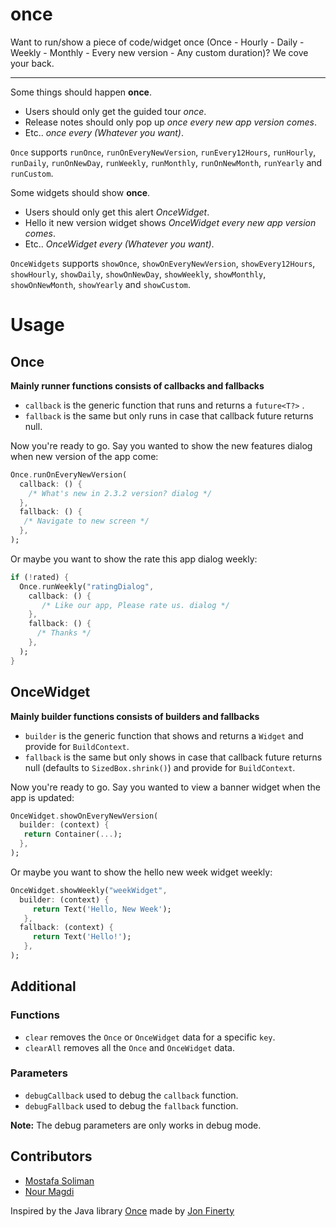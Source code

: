 # once

Want to run/show a piece of code/widget once (Once - Hourly - Daily - Weekly - Monthly - Every new version - Any custom duration)? We cove your back.  

----
Some things should happen **once**.
* Users should only get the guided tour _once_.
* Release notes should only pop up _once every new app version comes_.
* Etc.. _once every (Whatever you want)_.

`Once` supports `runOnce`, `runOnEveryNewVersion`, `runEvery12Hours`, `runHourly`, `runDaily`, `runOnNewDay`, `runWeekly`, `runMonthly`, `runOnNewMonth`, `runYearly` and `runCustom`.

Some widgets should show **once**.
* Users should only get this alert _OnceWidget_.
* Hello it new version widget shows _OnceWidget every new app version comes_.
* Etc.. _OnceWidget every (Whatever you want)_.

`OnceWidgets` supports `showOnce`, `showOnEveryNewVersion`, `showEvery12Hours`, `showHourly`, `showDaily`, `showOnNewDay`, `showWeekly`, `showMonthly`, `showOnNewMonth`, `showYearly` and `showCustom`.

# Usage

## Once

**Mainly runner functions consists of callbacks and fallbacks**
* `callback` is the generic function that runs and returns a `future<T?>` . 
* `fallback` is the same but only runs in case that callback future returns null.

Now you're ready to go. Say you wanted to show the new features dialog when new version of the app come:

```dart
Once.runOnEveryNewVersion(
  callback: () {
    /* What's new in 2.3.2 version? dialog */
  },
  fallback: () {
   /* Navigate to new screen */
  },
);
```

Or maybe you want to show the rate this app dialog weekly:
```dart
if (!rated) {
  Once.runWeekly("ratingDialog",
    callback: () { 
       /* Like our app, Please rate us. dialog */ 
    },
    fallback: () {
      /* Thanks */
    },
  );
}
```

## OnceWidget

**Mainly builder functions consists of builders and fallbacks**
* `builder` is the generic function that shows and returns a `Widget` and provide for `BuildContext`.
* `fallback` is the same but only shows in case that callback future returns null (defaults to `SizedBox.shrink()`) and provide for `BuildContext`.

Now you're ready to go. Say you wanted to view a banner widget when the app is updated:

```dart
OnceWidget.showOnEveryNewVersion(
  builder: (context) {
   return Container(...);
  },
);
```

Or maybe you want to show the hello new week widget weekly:
```dart
OnceWidget.showWeekly("weekWidget",
  builder: (context) {
     return Text('Hello, New Week');
   },
  fallback: (context) {
     return Text('Hello!');
   },
);

```

## Additional

### Functions
* `clear` removes the `Once` or `OnceWidget` data for a specific `key`.
* `clearAll` removes all the `Once` and `OnceWidget` data.

### Parameters
* `debugCallback` used to debug the `callback` function.
* `debugFallback` used to debug the `fallback` function.
  
**Note:** The debug parameters are only works in debug mode.

## Contributors
* [Mostafa Soliman](https://github.com/MostafaSolimanMO)
* [Nour Magdi](https://github.com/SPiercer)


Inspired by the Java library [Once](https://github.com/jonfinerty/Once) made by [Jon Finerty](https://github.com/jonfinerty)
